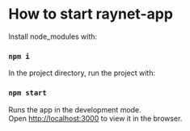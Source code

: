 # How to start raynet-app

Install node_modules with:

### `npm i`

In the project directory, run the project with:

### `npm start`

Runs the app in the development mode.\
Open [http://localhost:3000](http://localhost:3000) to view it in the browser.
